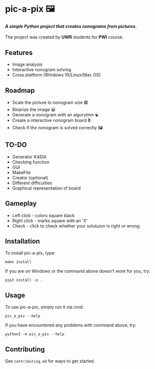# pic-a-pix 🖼️

#### *A simple Python project that creates nonograms from pictures.*

The project was created by **UWR** students for **PWI** course.

## Features

- Image analysis
- Interactive nonogram solving
- Cross platform (Windows 10/Linux/Mac OS)

## Roadmap

- Scale the picture to nonogram size 🟥
- Binarize the image 😀
- Generate a nonogram with an algorythm ☯️
- Create a interactive nonogram board 🖩
- Check if the nonogram is solved correctly 🖼️

## TO-DO

- Generator K4SIA
- Checking function
- GUI
- MakeFile
- Creator (optional)
- Different difficulties
- Graphical representation of board

## Gameplay

- Left click - colors square black
- Right click - marks square with an 'X'
- Check - click to check whether your solutuion is right or wrong

## Installation

To install pic-a-pix, type:

```
make install
```

If you are on Windows or the command above doesn't work for you, try:

```
pip3 install -e .
```

## Usage

To use pic-a-pix, simply run it via cmd:

```
pic_a_pix --help
```

If you have encountered any problems with command above, try:

```
python3 -m pic_a_pix --help
```

## Contributing

See `contributing.md` for ways to get started.

